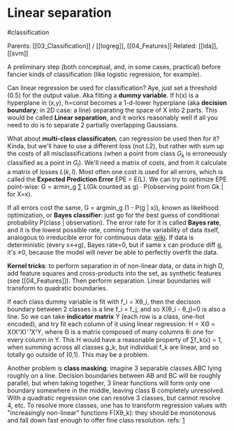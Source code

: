 # Linear separation

#classification

Parents: [[03_Classification]] / [[logreg]], [[04_Features]]
Related: [[lda]], [[svm]]

A preliminary step (both conceptual, and, in some cases, practical) before fancier kinds of classification (like logistic regression, for example).



Can linear regression be used for classification? Aye, just set a threshold (0.5) for the output value. Aka fitting a **dummy variable**. If h(x) is a hyperplane in (x,y), h=const becomes a 1-d-lower hyperplane (aka **decision boundary**; in 2D case: a line) separating the space of X into 2 parts. This would be called **Linear separation**, and it works reasonably well if all you need to do is to separate 2 partially overlapping Gaussians.

What about **multi-class classificaton**, can regression be used then for it? Kinda, but we'll have to use a different loss (not L2), but rather with sum up the costs of all misclassifications (when a point from class $G_k$ is erroneously classified as a point in $G_l$). We'll need a matrix of costs, and from it calculate a matrix of losses $L(k,l)$. Most often one cost is used for all errors, which is called the **Expected Prediction Error** EPE = E(L). We can try to optimize EPE point-wise: G = armin_g ∑ L(Gk counted as g) ∙ P(observing point from Gk | for X=x).

If all errors cost the same, G = argmin_g (1 - P(g | x)), known as likelihood optimization, or **Bayes classifier**: just go for the best guess of conditional probability P(class | observation). The error rate for it is called **Bayes rate**, and it is the lowest possible rate, coming from the variability of data itself, analogous to irreducible error for continuous data: [wiki](https://en.wikipedia.org/wiki/Bayes_error_rate). If data is deterministic (every x↔g), Bayes rate=0, but if same x can produce diff g, it's ≠0, because the model will never be able to perfectly overfit the data.

**Kernel tricks**: to perform separation in of non-linear data, or data in high D, add feature squares and cross-products into the set, as synthetic features (see [[04_Features]]). Then perform separation. Linear boundaries will transform to quadratic boundaries.

If each class dummy variable is fit with f_i = Xθ_i, then the decision boundary between 2 classes is a line f_i = f_j, and so X(θ_i - θ_j)=0 is also a line.  So we can take **indicator matrix** Y (each row is a class, one-hot encoded), and try fit each column of it using linear regression: H = XΘ = X(XᵀX)⁻¹XᵀY, where Θ is a matrix composed of many columns θ: one for every column in Y. This H would have a reasonable property of ∑f_k(x) = 1, when summing across all classes g_k, but individual f_k are linear, and so totally go outside of (0,1). This may be a problem.

Another problem is **class masking**: imagine 3 separable classes ABC lying roughly on a line. Decision boundaries between AB and BC will be roughly parallel, but when taking together, 3 linear functions will form only one boundary somewhere in the middle, leaving class B completely unresolved. With a quadratic regression one can resolve 3 classes, but cannot resolve 4, etc. To resolve more classes, one has to transform regression values with "increasingly non-linear" functions F(Xθ_k): they should be monotonous and fall down fast enough to offer fine class resolution. refs: [1](https://stats.stackexchange.com/questions/43867/why-does-the-least-square-solution-give-poor-results-in-this-case)